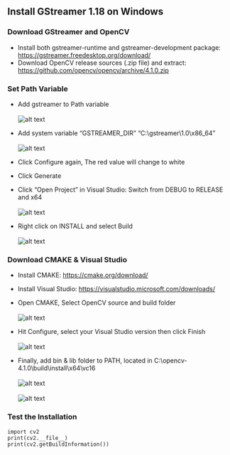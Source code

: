 ## Install GStreamer 1.18 on Windows

### Download GStreamer and OpenCV
* Install both gstreamer-runtime and gstreamer-development package: https://gstreamer.freedesktop.org/download/ 
* Download OpenCV release sources (.zip file) and extract: https://github.com/opencv/opencv/archive/4.1.0.zip


### Set Path Variable
* Add gstreamer to Path variable\
\
![alt text](https://miro.medium.com/max/970/1*iWn1XktT9U5UT2NqzFuGdA.png)

* Add system variable “GSTREAMER_DIR” “C:\gstreamer\1.0\x86_64” \
\
![alt text](https://miro.medium.com/max/1308/1*2nOzcr19lNxtYFCZn01_QA.png)

* Click Configure again, The red value will change to white
* Click Generate
* Click “Open Project” in Visual Studio: Switch from DEBUG to RELEASE and x64 \
\
![alt text](https://miro.medium.com/max/928/1*i0MWwkVK4sM4n48phaHEuw.png)

* Right click on INSTALL and select Build \
\
![alt text](https://miro.medium.com/max/554/1*_Y7n7o_z5af1gUuQ-OHhig.png)
   
### Download CMAKE & Visual Studio
*  Install CMAKE: https://cmake.org/download/ 
*  Install Visual Studio: https://visualstudio.microsoft.com/downloads/
*  Open CMAKE, Select OpenCV source and build folder \
\
![alt text](https://miro.medium.com/max/696/1*_KyykDayHWfsfhUk609Vkw.png)

* Hit Configure, select your Visual Studio version then click Finish \
\
![alt text](https://miro.medium.com/max/1004/1*uSKSIS1IAr87rjBWMn4YNA.png)

* Finally, add bin & lib folder to PATH, located in C:\opencv-4.1.0\build\install\x64\vc16 \
\
![alt text](https://miro.medium.com/max/1400/1*UbncaWkwTPo-Dw0G_6_76Q.png) \
\
![alt text](https://miro.medium.com/max/946/1*EeGo_77M5MLD8OWKT1fedw.png)
   

### Test the Installation
    import cv2
    print(cv2.__file__)
    print(cv2.getBuildInformation())
